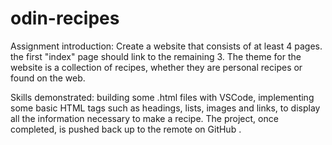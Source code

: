 # odin-recipes

Assignment introduction:
Create a website that consists of at least 4 pages. the first "index" page should link to the remaining 3. The theme for the website
is a collection of recipes, whether they are personal recipes or found on the web.

Skills demonstrated:
building some .html files with VSCode, implementing some basic HTML tags such as headings, lists, images and links, to display 
all the information necessary to make a recipe. The project, once completed, is pushed back up to the remote on GitHub .